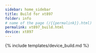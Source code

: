 ```yaml
---
sidebar: home_sidebar
title: Build for xt897
folder: info
# name of the page (/{{permalink}}.html)
permalink: xt897_build.html
device: xt897
---
```

{% include templates/device_build.md %}
